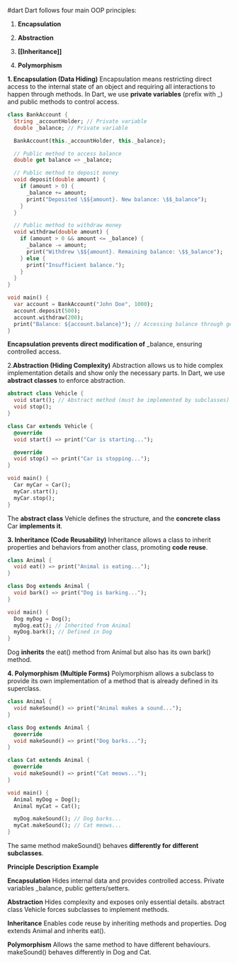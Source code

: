 #dart 
Dart follows four main OOP principles:

1. **Encapsulation**

2. **Abstraction**

3. **[[Inheritance]]**

4. **Polymorphism**


**1. Encapsulation (Data Hiding)**
Encapsulation means restricting direct access to the internal state of an object and requiring all interactions to happen through methods. In Dart, we use **private variables** (prefix with _) and public methods to control access.

```dart
class BankAccount {
  String _accountHolder; // Private variable
  double _balance; // Private variable

  BankAccount(this._accountHolder, this._balance);

  // Public method to access balance
  double get balance => _balance;

  // Public method to deposit money
  void deposit(double amount) {
    if (amount > 0) {
      _balance += amount;
      print("Deposited \$${amount}. New balance: \$$_balance");
    }
  }

  // Public method to withdraw money
  void withdraw(double amount) {
    if (amount > 0 && amount <= _balance) {
      _balance -= amount;
      print("Withdrew \$${amount}. Remaining balance: \$$_balance");
    } else {
      print("Insufficient balance.");
    }
  }
}

void main() {
  var account = BankAccount("John Doe", 1000);
  account.deposit(500);
  account.withdraw(200);
  print("Balance: ${account.balance}"); // Accessing balance through getter
}
```
**Encapsulation prevents direct modification of** _balance, ensuring controlled access.

2.**Abstraction (Hiding Complexity)**
Abstraction allows us to hide complex implementation details and show only the necessary parts. In Dart, we use **abstract classes** to enforce abstraction.

```dart
abstract class Vehicle {
  void start(); // Abstract method (must be implemented by subclasses)
  void stop();
}

class Car extends Vehicle {
  @override
  void start() => print("Car is starting...");

  @override
  void stop() => print("Car is stopping...");
}

void main() {
  Car myCar = Car();
  myCar.start();
  myCar.stop();
}
```
The **abstract class** Vehicle defines the structure, and the **concrete class** Car **implements it**.

**3. Inheritance (Code Reusability)**
Inheritance allows a class to inherit properties and behaviors from another class, promoting **code reuse**.

```dart
class Animal {
  void eat() => print("Animal is eating...");
}

class Dog extends Animal {
  void bark() => print("Dog is barking...");
}

void main() {
  Dog myDog = Dog();
  myDog.eat(); // Inherited from Animal
  myDog.bark(); // Defined in Dog
}
```
Dog **inherits** the eat() method from Animal but also has its own bark() method.

**4. Polymorphism (Multiple Forms)**
Polymorphism allows a subclass to provide its own implementation of a method that is already defined in its superclass.

```dart
class Animal {
  void makeSound() => print("Animal makes a sound...");
}

class Dog extends Animal {
  @override
  void makeSound() => print("Dog barks...");
}

class Cat extends Animal {
  @override
  void makeSound() => print("Cat meows...");
}

void main() {
  Animal myDog = Dog();
  Animal myCat = Cat();

  myDog.makeSound(); // Dog barks...
  myCat.makeSound(); // Cat meows...
}
```
The same method makeSound() behaves **differently for different subclasses**.

**Principle** **Description** **Example**

**Encapsulation** Hides internal data and provides controlled access. Private variables _balance, public getters/setters.

**Abstraction** Hides complexity and exposes only essential details. abstract class Vehicle forces subclasses to implement methods.

**Inheritance** Enables code reuse by inheriting methods and properties. Dog extends Animal and inherits eat().

**Polymorphism** Allows the same method to have different behaviours. makeSound() behaves differently in Dog and Cat.
